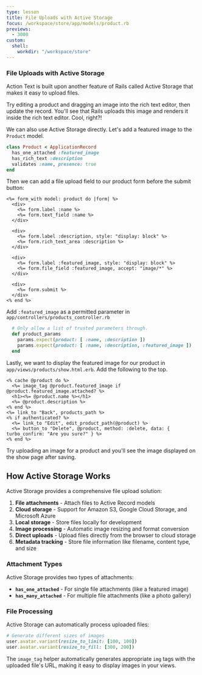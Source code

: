 ```yaml
---
type: lesson
title: File Uploads with Active Storage
focus: /workspace/store/app/models/product.rb
previews:
  - 3000
custom:
  shell:
    workdir: "/workspace/store"
---
```


### File Uploads with Active Storage

Action Text is built upon another feature of Rails called Active Storage that makes it easy to upload files.

Try editing a product and dragging an image into the rich text editor, then update the record. You'll see that Rails uploads this image and renders it inside the rich text editor. Cool, right?!

We can also use Active Storage directly. Let's add a featured image to the `Product` model.

```ruby ins={2}
class Product < ApplicationRecord
  has_one_attached :featured_image
  has_rich_text :description
  validates :name, presence: true
end
```

Then we can add a file upload field to our product form before the submit button:

```erb ins={12-15}
<%= form_with model: product do |form| %>
  <div>
    <%= form.label :name %>
    <%= form.text_field :name %>
  </div>

  <div>
    <%= form.label :description, style: "display: block" %>
    <%= form.rich_text_area :description %>
  </div>

  <div>
    <%= form.label :featured_image, style: "display: block" %>
    <%= form.file_field :featured_image, accept: "image/*" %>
  </div>

  <div>
    <%= form.submit %>
  </div>
<% end %>
```

Add `:featured_image` as a permitted parameter in `app/controllers/products_controller.rb`

```ruby ins={45} del={45}
  # Only allow a list of trusted parameters through.
  def product_params
    params.expect(product: [ :name, :description ])
    params.expect(product: [ :name, :description, :featured_image ])
  end
```

Lastly, we want to display the featured image for our product in `app/views/products/show.html.erb`. Add the following to the top.

```erb ins={2}
<% cache @product do %>
  <%= image_tag @product.featured_image if @product.featured_image.attached? %>
  <h1><%= @product.name %></h1>
  <%= @product.description %>
<% end %>
<%= link_to "Back", products_path %>
<% if authenticated? %>
  <%= link_to "Edit", edit_product_path(@product) %>
  <%= button_to "Delete", @product, method: :delete, data: { turbo_confirm: "Are you sure?" } %>
<% end %>
```

Try uploading an image for a product and you'll see the image displayed on the show page after saving.

## How Active Storage Works

Active Storage provides a comprehensive file upload solution:

1. **File attachments** - Attach files to Active Record models
2. **Cloud storage** - Support for Amazon S3, Google Cloud Storage, and Microsoft Azure
3. **Local storage** - Store files locally for development
4. **Image processing** - Automatic image resizing and format conversion
5. **Direct uploads** - Upload files directly from the browser to cloud storage
6. **Metadata tracking** - Store file information like filename, content type, and size

### Attachment Types

Active Storage provides two types of attachments:

- **`has_one_attached`** - For single file attachments (like a featured image)
- **`has_many_attached`** - For multiple file attachments (like a photo gallery)

### File Processing

Active Storage can automatically process uploaded files:

```ruby
# Generate different sizes of images
user.avatar.variant(resize_to_limit: [100, 100])
user.avatar.variant(resize_to_fill: [300, 200])
```

The `image_tag` helper automatically generates appropriate `img` tags with the uploaded file's URL, making it easy to display images in your views.